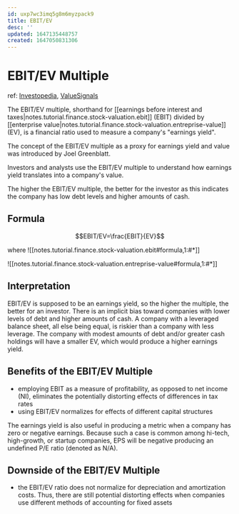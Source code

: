 ```yaml
---
id: uxp7wc3imq5g8m6myzpack9
title: EBIT/EV
desc: ''
updated: 1647135448757
created: 1647050831306
---
```

# EBIT/EV Multiple
ref: [Investopedia](https://www.investopedia.com/terms/e/ebit-ev-multiple.asp), [ValueSignals](https://www.valuesignals.com/Glossary/Details/Earnings_Yield)

The EBIT/EV multiple, shorthand for [[earnings before interest and taxes|notes.tutorial.finance.stock-valuation.ebit]] (EBIT) divided by [[enterprise value|notes.tutorial.finance.stock-valuation.entreprise-value]] (EV), is a financial ratio used to measure a company's "earnings yield".

The concept of the EBIT/EV multiple as a proxy for earnings yield and value was introduced by Joel Greenblatt.

Investors and analysts use the EBIT/EV multiple to understand how earnings yield translates into a company's value.

The higher the EBIT/EV multiple, the better for the investor as this indicates the company has low debt levels and higher amounts of cash.

## Formula

$$EBIT/EV=\frac{EBIT}{EV}$$

where
![[notes.tutorial.finance.stock-valuation.ebit#formula,1:#*]]

![[notes.tutorial.finance.stock-valuation.entreprise-value#formula,1:#*]]

## Interpretation

EBIT/EV is supposed to be an earnings yield, so the higher the multiple, the better for an investor. There is an implicit bias toward companies with lower levels of debt and higher amounts of cash. A company with a leveraged balance sheet, all else being equal, is riskier than a company with less leverage. The company with modest amounts of debt and/or greater cash holdings will have a smaller EV, which would produce a higher earnings yield.

## Benefits of the EBIT/EV Multiple
- employing EBIT as a measure of profitability, as opposed to net income (NI), eliminates the potentially distorting effects of differences in tax rates
- using EBIT/EV normalizes for effects of different capital structures

The earnings yield is also useful in producing a metric when a company has zero or negative earnings. Because such a case is common among hi-tech, high-growth, or startup companies, EPS will be negative producing an undefined P/E ratio (denoted as N/A).

## Downside of the EBIT/EV Multiple
- the EBIT/EV ratio does not normalize for depreciation and amortization costs. Thus, there are still potential distorting effects when companies use different methods of accounting for fixed assets

